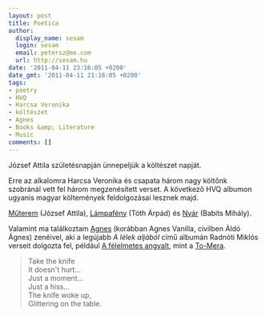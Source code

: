 ```yaml
---
layout: post
title: Poetica
author:
  display_name: sesam
  login: sesam
  email: petersz@me.com
  url: http://sesam.hu
date: '2011-04-11 23:16:05 +0200'
date_gmt: '2011-04-11 21:16:05 +0200'
tags:
- poetry
- HVQ
- Harcsa Veronika
- költészet
- Agnes
- Books &amp; Literature
- Music
comments: []
---
```


József Attila születésnapján ünnepeljük a költészet napját.

Erre az alkalomra Harcsa Veronika és csapata három nagy költőnk szobránál vett fel három megzenésített verset. A következő HVQ albumon ugyanis magyar költemények feldolgozásai lesznek majd.

[Műterem](http://www.youtube.com/watch?v=J58d-IInt_Q) (József Attila), [Lámpafény](http://www.youtube.com/watch?v=0mTNyY0XtO8) (Tóth Árpád) és [Nyár](http://www.youtube.com/watch?v=9MU5kHEAlj4) (Babits Mihály).

Valamint ma találkoztam [Agnes](http://agnesmusic.hu) (korábban Agnes Vanilla, civilben Áldó Ágnes) zenéivel, aki a legújabb _A lélek aljából_ című albumán Radnóti Miklós verseit dolgozta fel, például [A félelmetes angyalt](http://www.youtube.com/watch?v=WHX-11qau2s), mint a [To-Mera](http://sesam.hu/2007/11/19/to-mera).

> Take the knife  
>  It doesn't hurt...  
>  Just a moment...  
>  Just a hiss...  
>  The knife woke up,  
>  Glittering on the table.
